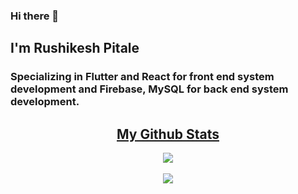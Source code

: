 ### Hi there 👋

## I'm Rushikesh Pitale

### Specializing in Flutter and React for front end system development and Firebase, MySQL for back end system development.

<h2 align="center"><u>My Github Stats</u></h2>
<p align="center">
  
<img align="center" src="https://github-readme-stats.vercel.app/api/top-langs/?username=pitalerushikesh&layout=compact&theme=github_dark&langs_count=10&exclude_repo=kasweb">
  <br>
<br>
<img align="center" src="https://github-readme-stats.vercel.app/api?username=pitalerushikesh&count_private=true&show_icons=trueline_height=21&theme=github_dark">	
<!--<img align="center" src="https://github-readme-streak-stats.herokuapp.com/?user=pitalerushikesh&theme=holi-theme"> -->
</p>
<!--
**pitalerushikesh/pitalerushikesh** is a ✨ _special_ ✨ repository because its `README.md` (this file) appears on your GitHub profile.

Here are some ideas to get you started:

- 🔭 I’m currently working on ...
- 🌱 I’m currently learning ...
- 👯 I’m looking to collaborate on ...
- 🤔 I’m looking for help with ...
- 💬 Ask me about ...
- 📫 How to reach me: ...
- 😄 Pronouns: ...
- ⚡ Fun fact: ...
-->
